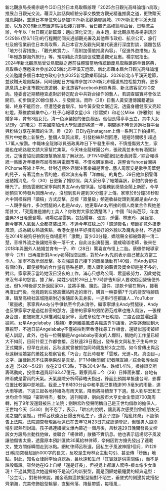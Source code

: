 新北觀旅局長楊宗珉今(30)日於日本鳥取縣辦理「2025台日觀光高峰論壇in鳥取」推展台日觀光交流，藉深入談話與經驗分享交換雙方觀光精進推廣之道，更致贈天燈鳳梨酥，並邀日本單位來台參加2025新北歡樂耶誕城、2026新北市平溪天燈節，以及2026新北市鐵道馬拉松接力賽等。台日觀光高峰論壇由台、日輪流主辦，今年以「台日觀光新篇章：邁向深化交流」為主題，新北觀旅局長楊宗珉於5/29(四)至6/1(日)的行程期間同交通部觀光署及其他縣市政府、航空公司、旅行社及旅宿業前往日本鳥取縣，與日本官方及觀光同業代表進行深度對談，議題包括「地方引客措施」、「觀光軟實力」、「高附加價值推廣內容」、「促進外遊措施」及「年輕族群海外旅行」等，預期藉此次對談促成雙邊觀光互惠。楊宗珉指出，2024年新北觀旅局曾受鳥取縣之邀前往體驗當地傳統節慶鳥取縣鏘鏘傘舞祭典，鳥取縣亦應邀來台參加2025新北市平溪天燈節，新北市藉本屆台日觀光高峰論壇交流邀請多個日本地方政府參加2025新北歡樂耶誕城、2026新北市平溪天燈節，並致贈天燈鳳梨酥，同時鼓勵日方組隊參加2026新北市鐵道馬拉松接力賽。更多訊息請上新北市觀光旅遊網、新北旅客Facebook粉絲專頁、新北旅客官方IG查詢。陸委會近期積極查處對於特定配合中共對台操作的藝人，若調查屬實將會依法開罰，初步鎖定20餘位藝人，引發關注。而昨（28）日藝人黃安遭傳國籍遭註銷、終身不能回台，但遭陸委會駁斥。如今黃安發文曬近況，透露身體健康又亮起紅燈。蔡維歆娛樂中心／杜子心報導女星小S（徐熙娣）和老公Mike（許雅鈞）結婚多年，育有3個女兒，清一色承襲她的優良基因，個個長得亭亭玉立，其中大女兒Elly（許曦文）在美國南加州大學就讀即將滿一年，期間她不時會透過社群平台與粉絲分享在美國的生活。昨（29）日Elly在Instagram上傳一系列工作拍攝照，照片中她換上新髮色，整個人氣質出眾，引發粉絲熱烈回應，短短時間吸引超過1.7萬人按讚。中職味全龍隊球員張政禹昨日下午發生車禍，不慎撞傷男大生，家屬也在網路發文請大家幫忙集氣，今天味全龍球團公布，張政禹並未有有酒駕狀況，之後會協助調查跟幫助家屬了解狀況。[FTNN新聞網]記者黃詩雯／綜合報導統一集團近年積極布局零售與電商市場，不僅收購家樂福，還整合Yahoo台灣與PChome等線上平台。針對近期外界關注家樂福是否會...藝人周厚安是歌手周華健的兒子，有著混血五官的他，經常演出有著「洋血統」的角色，29日他無預警傳出結婚消息，今（30）日更新了婚紗照，與大家分享了結婚喜訊，新娘的身影也曝光了。趙浩雲網紅家寧與前男友Andy間爭議，從帳務到感情全鬧上新聞，今早她預告10時發片回應Andy，沒想到影片遲到30分鐘才上傳。家寧於8分鐘39秒影片中同樣採用「讀稿」方式反擊，反控「眾量級」頻道收益從頭到尾都是由Andy一人親手操作，多次劈腿的人也是Andy，她更舉Andy所接的個人商業合作與她差距甚大，「究竟誰是誰的工具人？你敢對大家說清楚嗎？」中國「時尚芭莎」年度盛典28日隆重登場，現場眾星雲集，包括楊冪、張震、孫儷、林志玲、吳謹言、趙今麥等人氣藝人全都盛裝出席。不過今年紅毯上的「鏡頭簽名」環節卻意外搶走風頭，成為網友熱議焦點。香港女星林芊妤擁有姣好的外貌以及魔鬼身材，不過卻在2014年被狗仔拍到在商場廁所「激戰」富少30分鐘，嬌喘聲全都被錄得一清二楚，音檔外流之後讓她形象一落千丈，自此淡出演藝圈，變成瑜珈老師，後來在2018年與圈外人結婚並育有一子，昨（28日）驚喜宣布懷上二胎。蔡佩伶報導家寧今（29）日再度針對Andy老師指控回應，對於Andy先前表示自己被女方當工作人，家寧不敢示弱反擊，多次強調自己接下的商業活動有140個，而Andy卻只有個位數，即便接到的合作量有懸殊差距，兩人領到的薪資及獎金卻是差不多的，對此，家寧表示當時她沒日沒夜的工作，滿心只想為公司、眾量級努力，因此她從來沒有半句怨言。據了解，梁姓少尉於26日上午7時許告知家人要收假回營後便外出，但1小時後卻又折返回家中，並將手機、鑰匙、證件、提款卡留在屋內，接著再度出門後，他竟跑到左營高鐵站附近的車行，購買一輛要價7千元的捷安特腳踏車，騎至高楠社區城隍廟附近後隨即失去身影，一連串行徑都讓人...YouTuber「眾量級」家寧與Andy分手爭執至今仍未消停，繼家寧爆出Andy劈腿後，Andy也反擊家寧才是過從甚密的那方，連帶的家寧的男閨密范成章也捲入風波，一張裸身合照，更被網友大肆推測就是家寧，范成章也在29日晚間，二度否認並曬出證據照。女星Angelababy（楊穎）走過離婚風波與瘋馬秀爭議後，近期逐漸回到大眾視野，不過日前Angelababy不僅被拍到至香港找尋工作機會，還疑似當街被經紀人訓話，此外，也有一位聲稱是Angelababy密友的人爆料，稱她的工作量已經大不如前，目前什麼工作都會接。呂秋遠29日復出，發布長文與私生子生母林女正式開撕，但早在此前，呂秋遠就曾被抓包同時周旋於3女之間，如今曾傳出與呂秋遠辦理婚宴的蕭姓女檢察官也「巧合」在此時發布「雲散。光進~見。真面目~」文字，讓律師忍不住笑稱果然是真愛。[FTNN新聞網]記者陳宣穎／綜合報導台股本週（5/26～5/29）收在21347.3點，下跌304.94點、跌幅1.41%，根據證交所籌碼動向，投信本週買超163.47億元。觀察買超...今（29）日鋒面影響，各地有陣雨或是雷雨的天氣。天氣風險分析師薛皓天指出，鋒面比預期早抵達台灣，影響位置比較偏中部地區。截至上午8時30分台中和平區已累積達99.5毫米的雨量，達大雨等級。下週三起各地持續為有雨天氣，降雨將持續至下下週。藝人劉畊宏和王世均合作開設「密斯特杰」餐飲，週刊報導，劉向股市大亨史金生借貸700萬周轉，拖了9年沒還錢被告上法院；劉畊宏昨發聲明稱自己是王世均借款的擔保人，王世均今天（5/30）則不忍了，表示，「畊宏的說明，讓我再次感受到曾經朋友兄弟之間的遺憾。」律師呂秋遠近日爆出有私生子，遭女子控訴「始亂終棄」不認領告上法院。法院調查發現呂秋遠已在去年12月23日完成認領登記，但暖男人設崩塌引起熱烈討論。孩子媽連續撰文爆內幕近一個月後，呂秋遠29日晚間發長文控訴女方設局主動找他做，並聯合「楊律師」散播不實訊息。他也表示這場認子風波讓他傷害太重，透露原本預計匯款30萬給林律師，奈何因對方搶先發出了連載文，雙方關係瞬間走到冰點。網紅律師呂秋遠，因私生子風波神隱1個月，昨(29日)晚間突發超過5000字的長文，反咬是生母林女主動勾引、甚至傳「炒飯」地點。對此，知名女律師李怡貞認為，呂秋遠和生母「其實就是供需關係」，而不是誰設局誰。雖然她在IG上自嘲「還是好長」，但視覺上卻讓人驚呼-根本像少女重現！不過其實這次她選擇的不是流行的新髮型，而是回歸她最鍾愛的經典造型：「公主切」。對粉絲來說，謝金燕剪這款髮型絕對不陌生，垂墜式的側邊剪裁搭配齊瀏海，完美修飾臉型輪廓，直髮俐落、捲髮帶感，每種風...
